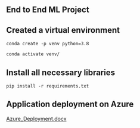 ## End to End ML Project

## Created a virtual environment
```
conda create -p venv python=3.8

conda activate venv/
```

## Install all necessary libraries
```
pip install -r requirements.txt
```
## Application deployment on Azure
[Azure_Deployment.docx](https://github.com/seemanshu-shukla/FSDSRegressionProject/files/11336380/Azure_Deployment.docx)

